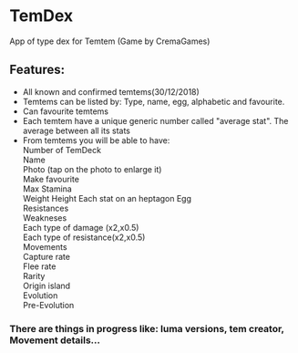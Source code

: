 # TemDex

App of type dex for Temtem
(Game by CremaGames)


## Features:

- All known and confirmed temtems(30/12/2018)
- Temtems can be listed by: Type, name, egg, alphabetic and favourite.
- Can favourite temtems
- Each temtem have a unique generic number called "average stat". The average between all its stats
- From temtems you will be able to have:  
    Number of TemDeck  
    Name  
    Photo (tap on the photo to enlarge it)  
    Make favourite  
    Max Stamina  
    Weight 
    Height
    Each stat on an heptagon 
    Egg  
    Resistances  
    Weakneses  
    Each type of damage (x2,x0.5)  
    Each type of resistance(x2,x0.5)  
    Movements  
    Capture rate  
    Flee rate  
    Rarity  
    Origin island  
    Evolution  
    Pre-Evolution 
  
### There are things in progress like: luma versions, tem creator, Movement details...


  
